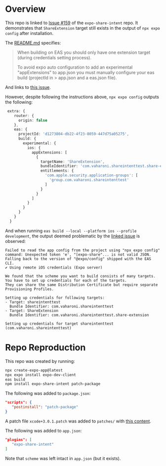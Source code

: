 # Overview

This repo is linked to [Issue #159](https://github.com/achorein/expo-share-intent/issues/159) of the `expo-share-intent` repo. It demonstrates that `ShareExtension` target still exists in the output of `npx expo config` after installation.

The [README.md](https://github.com/achorein/expo-share-intent?tab=readme-ov-file#ios-extension-target) specifies:

> When building on EAS you should only have one extension target (during credentials setting process).
>
> To avoid expo auto configuration to add an experimental "appExtensions" to app.json you must manually configure your eas build (projectId in > app.json and a eas.json file).

And links to [this issue](https://github.com/achorein/expo-share-intent-demo/issues/1).

However, despite following the instructions above, `npx expo config` outputs the following:

```typescript
 extra: {
    router: {
      origin: false
    },
    eas: {
      projectId: 'd1273804-db22-4f23-8059-447d75a05275',
      build: {
        experimental: {
          ios: {
            appExtensions: [
              {
                targetName: 'ShareExtension',
                bundleIdentifier: 'com.vaharoni.shareintenttest.share-extension',
                entitlements: {
                  'com.apple.security.application-groups': [
                    'group.com.vaharoni.shareintenttest'
                  ]
                }
              }
            ]
          }
        }
      }
    }
  }
```

And when running `eas build --local --platform ios --profile development`, the output deemed problematic by the [linked issue](https://github.com/achorein/expo-share-intent-demo/issues/1) is observed:

```
Failed to read the app config from the project using "npx expo config" command: Unexpected token 'e', "[expo-share"... is not valid JSON.
Falling back to the version of "@expo/config" shipped with the EAS CLI.
✔ Using remote iOS credentials (Expo server)

We found that the scheme you want to build consists of many targets.
You have to set up credentials for each of the targets.
They can share the same Distribution Certificate but require separate Provisioning Profiles.

Setting up credentials for following targets:
- Target: shareintenttest
  Bundle Identifier: com.vaharoni.shareintenttest
- Target: ShareExtension
  Bundle Identifier: com.vaharoni.shareintenttest.share-extension

Setting up credentials for target shareintenttest (com.vaharoni.shareintenttest)
```

# Repo Reproduction

This repo was created by running:

```bash
npx create-expo-app@latest
npx expo install expo-dev-client
eas build
npm install expo-share-intent patch-package
```

The following was added to `package.json`:

```json
"scripts": {
   "postinstall": "patch-package"
}
```

A patch file `xcode+3.0.1.patch` was added to `patches/` with [this content](https://github.com/achorein/expo-share-intent/blob/main/example/basic/patches/xcode%2B3.0.1.patch).

The following was added to `app.json`:

```json
"plugins": [
   "expo-share-intent"
]
```

Note that `scheme` was left intact in `app.json` (but it exists).
